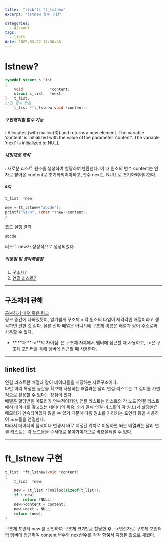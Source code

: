 ```yaml
---
title:  "[libft] ft_lstnew"
excerpt: "lstnew 함수 구현"

categories:
  - 42seoul
tags:
  - libft
date: 2022.03.22 14:30:48
---
```


# lstnew?

```c
typedef struct s_list
{
	void			*content;
	struct s_list	*next;
}	t_list;
//원 함수 없음
    t_list *ft_lstnew(void *content);
```

##### 구현해야할 함수 기능    
:  Allocates (with malloc(3)) and returns a new element. The variable ’content’ is initialized with the value of the parameter ’content’. The variable ’next’ is initialized to NULL.    

##### 내멋대로 해석    
:  새로운 리스트 원소를 생성하여 할당하여 반환한다. 이 때 원소의 변수 content는 인자로 받아온 content로 초기화되어야하고, 변수 next는 NULL로 초기화되어야한다.    

##### ex)    
```c
t_list	*new;

new = ft_lstnew("abcde");
printf("%s\n", (char *)new->content);
}
```
코드 실행 결과
```c
abcde
```
리스트 new가 정상적으로 생성되었다.    

##### 의문점 및 생각해볼점    
1. [구조체?](#구조체에-관해)    
2. [연결 리스트?](#linked-list)    

***

## 구조체에 관해
[공부하기 매우 좋은 링크](https://modoocode.com/55)    
링크 중간에 나와있듯이, 알기쉽게 구조체 = 각 원소의 타입이 제각각인 배열이라고 생각하면 편한 것 같다. 물론 진짜 배열은 아니기에 구조체 이름은 배열과 같이 주소로써 사용할 수 없다.    
* **.**과 **->**의 차이점
.은 구조체 자체에서 멤버에 접근할 때 사용하고, ->은 구조체 포인터를 통해 멤버에 접근할 때 사용한다.    

***

## linked list
연결 리스트란 배열과 같이 데이터들을 저장하는 자료구조이다.    
다만 미리 특정한 공간을 확보해 사용하는 배열과는 달리 연결 리스트는 그 길이를 가변적으로 활용할 수 있다는 장점이 있다.   
배열은 할당받은 메모리가 연속적이지만, 연결 리스트는 리스트의 각 노드(연결 리스트에서 데이터를 갖고있는 데이터의 묶음, 쉽게 말해 연결 리스트의 각 원소)가 할당받은 메모리가 연속되어있지 않을 수 있기 때문에 다음 원소를 가리키는 포인터 등을 사용하여 노드들을 연결한다.    
따라서 데이터의 탐색이나 변경시 바로 지정된 위치로 이동하면 되는 배열과는 달리 연결 리스트는 각 노드들을 순서대로 쫓아가야하므로 비효율적일 수 있다.    

***

# ft_lstnew 구현

```c
t_list	*ft_lstnew(void *content)
{
	t_list	*new;

	new = (t_list *)malloc(sizeof(t_list));
	if (!new)
		return (NULL);
	new->content = content;
	new->next = NULL;
	return (new);
}

```
구조체 포인터 new	를 선언하여 구조체 크기만큼 할당한 후, ->연산자로 구조체 포인터의 멤버에 접근하여 content 변수와 next변수를 각각 함쉥서 지정된 값으로 채웠다.    

